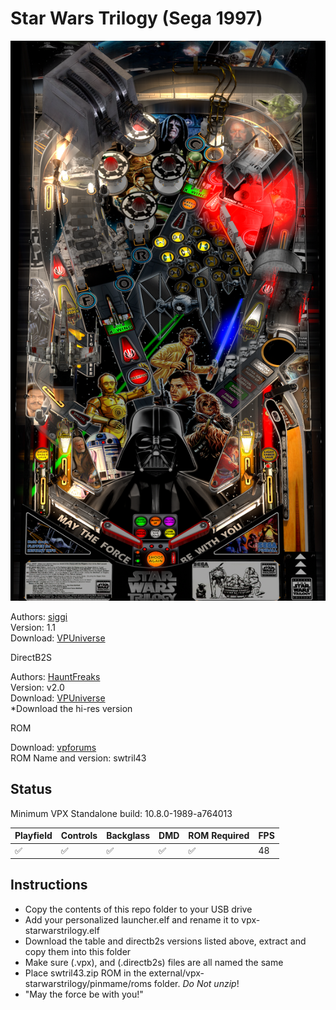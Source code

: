 # Star Wars Trilogy (Sega 1997)

![Table Preview](../../images/vpx-starwarstrilogy.png)

Authors: [siggi](https://vpuniverse.com/profile/8779-siggi/)  
Version: 1.1  
Download: [VPUniverse](https://vpuniverse.com/files/file/11447-star-wars-trilogy-siggis-mod/)

DirectB2S

Authors: [HauntFreaks](https://vpuniverse.com/profile/5216-hauntfreaks/)  
Version: v2.0  
Download: [VPUniverse](https://vpuniverse.com/files/file/12429-star-wars-trilogy-sega-1997-b2s-with-full-dmd/)  
*Download the hi-res version

ROM

Download: [vpforums](http://www.vpforums.org/index.php?app=downloads&showfile=1073)  
ROM Name and version: swtril43

## Status 

Minimum VPX Standalone build: 10.8.0-1989-a764013

| Playfield | Controls | Backglass | DMD | ROM Required | FPS | 
|-----------|----------|-----------|-----|--------------|-----|
| :white_check_mark: | :white_check_mark: | :white_check_mark: | :white_check_mark: | :white_check_mark: | 48 |

## Instructions

- Copy the contents of this repo folder to your USB drive
- Add your personalized launcher.elf and rename it to vpx-starwarstrilogy.elf
- Download the table and directb2s versions listed above, extract and copy them into this folder
- Make sure (.vpx), and (.directb2s) files are all named the same
- Place swtril43.zip ROM in the external/vpx-starwarstrilogy/pinmame/roms folder. *Do Not unzip*!
- "May the force be with you!"
